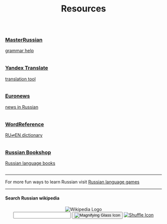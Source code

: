 <h1 align="center">Resources</h1>
<p>&nbsp;</p>
<div class="container-fluid">
<div class="row">
<div id="resources">
  <div class="column">
   <a href="http://masterrussian.com/">
     <div class="card">
      <h3>MasterRussian</h3>
      <p>grammar help</p>
       </div>
      </a>
 </div>

 <div class="column">
      <a href="https://translate.yandex.com/">
    <div class="card">
      <h3>Yandex Translate</h3>
      <p>translation tool</p>
       </div>
       </a>
 </div>
  
   <div class="column">
      <a href="https://ru.euronews.com/">
     <div class="card">
      <h3>Euronews</h3>    
      <p>news in Russian</p>
      </div>
      </a>
 </div>
  
   <div class="column">
<a href="https://www.wordreference.com/">
     <div class="card">
      <h3>WordReference</h3>
      <p>RU⇌EN dictionary</p>
       </div>
	</a>
 </div>
 
 <div class="column">
<a href="https://www.russianbookshop.co.uk/index.php">
     <div class="card">
      <h3>Russian Bookshop</h3>
      <p>Russian language books</p>
       </div>
	</a>
 </div>
</div>
</div>
<hr />
<p>For more fun ways to learn Russian visit <a href="https://www.digitaldialects.com/Russian.htm">Russian language games</a></p>
<hr />
<h4>Search Russian wikipedia</h4>

<header class="searchForm-container">
<img src="https://image.ibb.co/e6vOFQ/wikipedia.png" alt="Wikipedia Logo">
<form class="searchForm">
        <input type="search" class="searchForm-input">
        <button type="submit" class="icon searchIcon">
          <img src="https://image.ibb.co/cpG8zk/search.png" alt="Magnifying Glass Icon">
        </button>
        <a href="" class="icon randomIcon">
          <img src="https://image.ibb.co/fR5OX5/random.png" alt="Shuffle Icon">
        </a>
      </form>
</header>
<section class="searchResults"></section>
  
<script>
  function handleSubmit(event) {
    // prevent page from reloading when form is submitted
  event.preventDefault();
  // get the value of the input field
  const input = document.querySelector('.searchForm-input').value;
  // remove whitespace from the input
  const searchQuery = input.trim();
  // call `fetchResults` and pass it the `searchQuery`
  fetchResults(searchQuery);
}

function fetchResults(searchQuery) {
	  const endpoint = `https://ru.wikipedia.org/w/api.php?action=query&list=search&prop=info&inprop=url&utf8=&format=json&origin=*&srlimit=20&srsearch=${searchQuery}`;
  	fetch(endpoint)
  		.then(response => response.json())
  		.then(data => {
        const results = data.query.search;
  	  	displayResults(results);
		})
       .catch(() => document.querySelector('.searchForm-input').value = 'Please enter a search term.');
       //.catch(() => console.log('An error occured'));
}

function displayResults(results) {
  const searchResults = document.querySelector('.searchResults');
  searchResults.innerHTML = '';
  results.forEach(result => {
  const url = encodeURI(`https://ru.wikipedia.org/wiki/${result.title}`);
  
  searchResults.insertAdjacentHTML('beforeend',
  
  `<div class="resultItem">
  <h3 class="resultItem-title">
  <a href="${url}" target="_blank" rel="noopener">${result.title}</a>
  </h3>
  <span class="resultItem-snippet">${result.snippet}</span><br>
  <a href="${url}" class="resultItem-link" target="_blank" rel="noopener">${url}</a>
  </div>`
  );
  
});

console.log(results);
}
const form = document.querySelector('.searchForm');
form.addEventListener('submit', handleSubmit);
</script>


 </div>

<p>&nbsp;</p>
